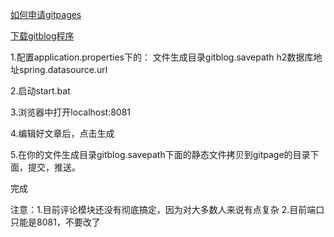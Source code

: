 [如何申请gitpages](https://jingyan.baidu.com/article/93f9803f345882e0e46f5589.html)

[下载gitblog程序](https://github.com/ro1992613/gitblog/releases/download/0.0.1/gitblog-release.rar)

1.配置application.properties下的：
	文件生成目录gitblog.savepath
	h2数据库地址spring.datasource.url

2.启动start.bat

3.浏览器中打开localhost:8081

4.编辑好文章后，点击生成

5.在你的文件生成目录gitblog.savepath下面的静态文件拷贝到gitpage的目录下面，提交，推送。

完成

注意：1.目前评论模块还没有彻底搞定，因为对大多数人来说有点复杂
2.目前端口只能是8081，不要改了

